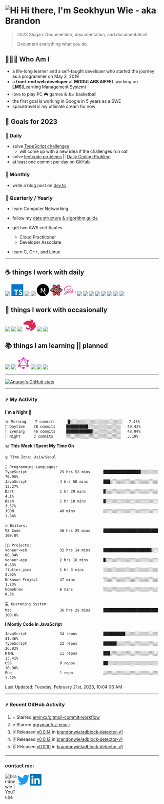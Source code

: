 # <img src='https://qpluspicture.oss-cn-beijing.aliyuncs.com/6LjjQA/Hi.gif' alt='Hi' width="24"/> Hi there, I'm Seokhyun Wie - aka Brandon

> 2023 Slogan: Documention, documentation, and documentation!
>
> Document everything what you do.

## 🧑🏻‍💻 Who Am I

- a life-long learner and a self-taught developer who started the journey as a programmer on May 2, 2019
- a **front-end web developer** at **MODULABS AIFFEL** working on **LMS**(Learning Management System)
- love to play PC 🎮 games️ \& ⛹️‍♂️ basketball
- the first goal is working in Google in 5 years as a SWE
- spacetravel is my utlimate dream for now

## 🥅 Goals for 2023

### 📅 Daily

- solve [TypeScript challenges](https://github.com/brandonwie/type-challenges)
  - will come up with a new idea if the challenges run out
- solve [leetcode problems](https://leetcode.com/problemset/all/) || [Daily Coding Problem](https://www.dailycodingproblem.com/)
- at least one commit per day on GitHub

### 📅 Monthly

- write a blog post on [dev.to](https://dev.to/brandonwie)

### 📅 Quarterly / Yearly

- learn Computer Networking
- follow my [data structure & algorithm guide](https://www.notion.so/brandonwie/How-to-Get-a-Software-Engineer-Job-at-Google-and-Other-Top-Tech-Companies-fc46fa68254449c49472c84584905409)

- get two AWS certificates

  - Cloud Practitioner
  - Developer Associate

- learn C, C++, and Linux

---

## ☕️ things I work with daily

<img src="https://cdn.jsdelivr.net/gh/devicons/devicon/icons/vscode/vscode-original.svg" width="40px"> <img src="https://raw.githubusercontent.com/devicons/devicon/master/icons/typescript/typescript-original.svg" width="40px"> <img src="https://cdn.jsdelivr.net/gh/devicons/devicon@latest/icons/javascript/javascript-original.svg" width="40px"> <img src="https://cdn.jsdelivr.net/gh/devicons/devicon@latest/icons/react/react-original.svg" width="40px"> <img src="https://raw.githubusercontent.com/devicons/devicon/master/icons/nextjs/nextjs-original.svg" width="40px"> <img src="https://raw.githubusercontent.com/AndersDJohnson/AndersDJohnson/master/images/react-query.svg" width="40px" /> <img src="https://raw.githubusercontent.com/devicons/devicon/master/icons/sass/sass-original.svg" width="40px"> <img src="https://cdn.jsdelivr.net/gh/devicons/devicon/icons/tailwindcss/tailwindcss-plain.svg" width="40px" /> <img src="https://cdn.jsdelivr.net/gh/devicons/devicon@latest/icons/git/git-original.svg" width="40px"> <img src="https://cdn.jsdelivr.net/gh/devicons/devicon/icons/github/github-original.svg" width="40px"> <img src="https://cdn.jsdelivr.net/gh/devicons/devicon/icons/amazonwebservices/amazonwebservices-original.svg" width="40px"> <img src="https://cdn.jsdelivr.net/gh/devicons/devicon/icons/bash/bash-original.svg" width="40px"> <img src="https://cdn.worldvectorlogo.com/logos/postman.svg" width="40px"> <img src="https://cdn.jsdelivr.net/gh/devicons/devicon/icons/figma/figma-original.svg" width="40px"> <img src="https://cdn.jsdelivr.net/gh/devicons/devicon/icons/slack/slack-original.svg" width="40px">

## 👾 things I work with occasionally

<img src="https://cdn.jsdelivr.net/gh/devicons/devicon/icons/jest/jest-plain.svg" width="40px"> <img src="https://cdn.jsdelivr.net/gh/devicons/devicon@latest/icons/nodejs/nodejs-plain.svg" width="40px"> <img src="https://cdn.jsdelivr.net/gh/devicons/devicon/icons/express/express-original-wordmark.svg" width="40px"> <img src="https://raw.githubusercontent.com/devicons/devicon/master/icons/nestjs/nestjs-plain.svg" width="40px">
<img src="https://cdn.jsdelivr.net/gh/devicons/devicon/icons/postgresql/postgresql-original.svg" width="40px"> <img src="https://cdn.jsdelivr.net/gh/devicons/devicon@latest/icons/mongodb/mongodb-original.svg" width="40px">

## 📚 things I am learning || planned

<img src="https://cdn.jsdelivr.net/gh/devicons/devicon/icons/dart/dart-original.svg" width="40px"> <img src="https://cdn.jsdelivr.net/gh/devicons/devicon/icons/flutter/flutter-original.svg" width="40px"> <img src="https://raw.githubusercontent.com/devicons/devicon/master/icons/graphql/graphql-plain.svg" width="40px"> <img src="https://cdn.jsdelivr.net/gh/devicons/devicon/icons/docker/docker-original.svg" width="40px"> <img src="https://cdn.jsdelivr.net/gh/devicons/devicon/icons/kubernetes/kubernetes-plain.svg" width="40px"> <img src="https://icons-for-free.com/iconfiles/png/512/cypress-1324440144114984250.png" width="40px">

---

<!-- GitHub Stats -->

[![Anurag's GitHub stats](https://github-readme-stats.vercel.app/api?username=brandonwie&show_icons=true&title_color=ffc857&icon_color=8ac926&text_color=daf7dc&bg_color=151515&hide=stars&custom_title=Brandon's GitHub Stats)](https://github.com/anuraghazra/github-readme-stats)

---

### ⚡ My Activity

<!--START_SECTION:waka-->
**I'm a Night 🦉** 

```text
🌞 Morning    7 commits      █░░░░░░░░░░░░░░░░░░░░░░░░   7.45% 
🌆 Daytime    38 commits     ██████████░░░░░░░░░░░░░░░   40.43% 
🌃 Evening    46 commits     ████████████░░░░░░░░░░░░░   48.94% 
🌙 Night      3 commits      ░░░░░░░░░░░░░░░░░░░░░░░░░   3.19%

```


📊 **This Week I Spent My Time On** 

```text
⌚︎ Time Zone: Asia/Seoul

💬 Programming Languages: 
TypeScript               25 hrs 53 mins      █████████████████░░░░░░░░   70.95% 
JavaScript               4 hrs 50 mins       ███░░░░░░░░░░░░░░░░░░░░░░   13.27% 
Dart                     1 hr 29 mins        █░░░░░░░░░░░░░░░░░░░░░░░░   4.1% 
Bash                     1 hr 18 mins        █░░░░░░░░░░░░░░░░░░░░░░░░   3.57% 
JSON                     40 mins             ░░░░░░░░░░░░░░░░░░░░░░░░░   1.84%

🔥 Editors: 
VS Code                  36 hrs 29 mins      █████████████████████████   100.0%

🐱‍💻 Projects: 
vonaer-web               32 hrs 14 mins      ██████████████████████░░░   88.34% 
vonaer-app               2 hrs 18 mins       █░░░░░░░░░░░░░░░░░░░░░░░░   6.33% 
flutter_pics             1 hr 3 mins         ░░░░░░░░░░░░░░░░░░░░░░░░░   2.92% 
Unknown Project          37 mins             ░░░░░░░░░░░░░░░░░░░░░░░░░   1.73% 
homebrew                 6 mins              ░░░░░░░░░░░░░░░░░░░░░░░░░   0.3%

💻 Operating System: 
Mac                      36 hrs 29 mins      █████████████████████████   100.0%

```

**I Mostly Code in JavaScript** 

```text
JavaScript               34 repos            ██████████░░░░░░░░░░░░░░░   41.46% 
TypeScript               22 repos            ██████░░░░░░░░░░░░░░░░░░░   26.83% 
HTML                     11 repos            ███░░░░░░░░░░░░░░░░░░░░░░   13.41% 
CSS                      9 repos             ██░░░░░░░░░░░░░░░░░░░░░░░   10.98% 
Pug                      1 repo              ░░░░░░░░░░░░░░░░░░░░░░░░░   1.22%

```



<!--END_SECTION:waka-->

<!--RECENT_ACTIVITY:last_update-->
Last Updated: Tuesday, February 21st, 2023, 10:04:06 AM
<!--RECENT_ACTIVITY:last_update_end-->

---

### ⚡ Recent GitHub Activity

<!--RECENT_ACTIVITY:start-->

1. ⭐ Starred [arvinxx/gitmoji-commit-workflow](https://github.com/arvinxx/gitmoji-commit-workflow)
2. ⭐ Starred [ngryman/cz-emoji](https://github.com/ngryman/cz-emoji)
3. ✌️ Released [v0.0.14](https://github.com/brandonwie/adblock-detector-v1/releases/tag/v0.0.14) in [brandonwie/adblock-detector-v1](https://github.com/brandonwie/adblock-detector-v1)
4. ✌️ Released [v0.0.12](https://github.com/brandonwie/adblock-detector-v1/releases/tag/v0.0.12) in [brandonwie/adblock-detector-v1](https://github.com/brandonwie/adblock-detector-v1)
5. ✌️ Released [v0.0.10](https://github.com/brandonwie/adblock-detector-v1/releases/tag/v0.0.10) in [brandonwie/adblock-detector-v1](https://github.com/brandonwie/adblock-detector-v1)
<!--RECENT_ACTIVITY:end-->

[youtube]: https://www.youtube.com/channel/UC7tk3UT7nn3cZNC2KBdb-4Q
[linkedin]: https://linkedin.com/in/brandonwie
[twitter]: https://twitter.com/brandonwie

---

### contact me:

[<img align="left" alt="brandonwie | YouTube" width="40px" src="https://iconape.com/wp-content/png_logo_vector/youtube-social-white-squircle.png" />][youtube] [<img align="left" alt="brandonwie | Twitter" width="40px" src="https://raw.githubusercontent.com/devicons/devicon/master/icons/twitter/twitter-original.svg" />][twitter] [<img align="left" alt="brandonwie | LinkedIn" width="40px" src="https://raw.githubusercontent.com/devicons/devicon/master/icons/linkedin/linkedin-original.svg" />][linkedin]
